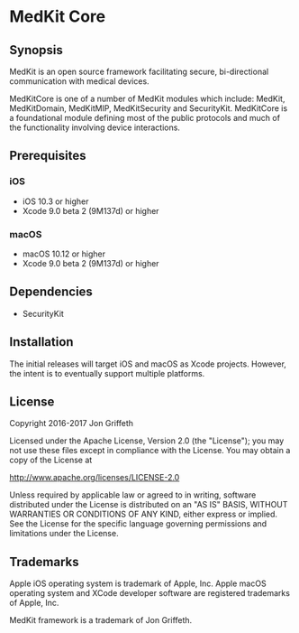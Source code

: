 # MedKit Core

## Synopsis

MedKit is an open source framework facilitating secure, bi-directional
communication with medical devices.

MedKitCore is one of a number of MedKit modules which include: MedKit,
MedKitDomain, MedKitMIP, MedKitSecurity and SecurityKit.  MedKitCore is a foundational
module defining most of the public protocols and much of the functionality
involving device interactions.

## Prerequisites

### iOS

* iOS 10.3 or higher
* Xcode 9.0 beta 2 (9M137d) or higher

### macOS

* macOS 10.12 or higher
* Xcode 9.0 beta 2 (9M137d) or higher

## Dependencies

* SecurityKit

## Installation

The initial releases will target iOS and macOS as Xcode projects. However, the
intent is to eventually support multiple platforms.

## License

Copyright 2016-2017 Jon Griffeth

Licensed under the Apache License, Version 2.0 (the "License");
you may not use these files except in compliance with the License.
You may obtain a copy of the License at

http://www.apache.org/licenses/LICENSE-2.0

Unless required by applicable law or agreed to in writing, software
distributed under the License is distributed on an "AS IS" BASIS,
WITHOUT WARRANTIES OR CONDITIONS OF ANY KIND, either express or implied.
See the License for the specific language governing permissions and
limitations under the License.

## Trademarks

Apple iOS operating system is trademark of Apple, Inc.  Apple macOS operating system and XCode developer software are registered trademarks of Apple, Inc.

MedKit framework is a trademark of Jon Griffeth.
